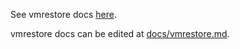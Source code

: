 See vmrestore docs [here](https://docs.victoriametrics.com/vmrestore/).

vmrestore docs can be edited at [docs/vmrestore.md](https://github.com/zzylol/VictoriaMetrics-cluster/blob/master/docs/vmrestore.md).
